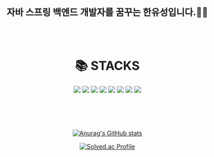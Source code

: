 <div align=center> 
 <h2> 자바 스프링 백엔드 개발자를 꿈꾸는 한유성입니다.🧑‍💻 </h2>

<br/>
<br/>

</div>
 <div align=center> 
<div align=center><h1>📚 STACKS </h1></div>

<img src="https://img.shields.io/badge/C-A8B9CC.svg?&style=for-the-badge&logo=C&logoColor=white">
<img src="https://img.shields.io/badge/c++-00599C?style=for-the-badge&logo=c%2B%2B&logoColor=white">
<img src="https://img.shields.io/badge/Java-007396?style=for-the-badge&logo=Java&logoColor=white">
<img src="https://img.shields.io/badge/python-3776AB?style=for-the-badge&logo=python&logoColor=white"> 
<img src="https://img.shields.io/badge/Spring-6DB33F?style=for-the-badge&logo=Spring&logoColor=white"/>
<img src="https://img.shields.io/badge/SpringBoot-6DB33F?style=for-the-badge&logo=SpringBoot&logoColor=white"/>
<img src="https://img.shields.io/badge/Mysql-4479A1?style=for-the-badge&logo=MySQL&logoColor=white">
<img src="https://img.shields.io/badge/linux-FCC624?style=for-the-badge&logo=linux&logoColor=black">

<br/>
<br/>
<br/>
<br/>
<br/>

   
<p align="center">
  <a href="https://solved.ac/tkamo2006/">
    <img alt="Anurag's GitHub stats" src="https://github-readme-stats.vercel.app/api?username=tkamo2006&show_icons=true&theme=radical">
  </a>
</p>

<p align="center">
  <a href="https://solved.ac/tkamo2006/">
    <img src="http://mazassumnida.wtf/api/v2/generate_badge?boj=tkamo2006" alt="Solved.ac Profile">
  </a>
</p>


<!--
**tkamo2006/tkamo2006** is a ✨ _special_ ✨ repository because its `README.md` (this file) appears on your GitHub profile.

Here are some ideas to get you started:
https://camo.githubusercontent.com/71742919394a5db14fb703ff09952515775ce00b3f41be7dfcd38005ca976036/68747470733a2f2f696d672e736869656c64732e696f2f62616467652f4a6176612d3030373339362e7376673f267374796c653d666f722d7468652d6261646765266c6f676f3d4a617661266c6f676f436f6c6f723d7768697465


---
- 🔭 I’m currently working on ...
- 🌱 I’m currently learning ... 
- 👯 I’m looking to collaborate on ...
- 🤔 I’m looking for help with ...
- 💬 Ask me about ...
- 📫 How to reach me: ...
- 😄 Pronouns: ...
- ⚡ Fun fact: ...
-->

